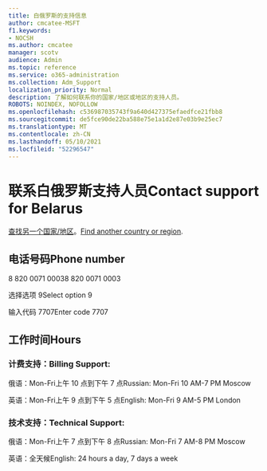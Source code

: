 ```yaml
---
title: 白俄罗斯的支持信息
author: cmcatee-MSFT
f1.keywords:
- NOCSH
ms.author: cmcatee
manager: scotv
audience: Admin
ms.topic: reference
ms.service: o365-administration
ms.collection: Adm_Support
localization_priority: Normal
description: 了解如何联系你的国家/地区或地区的支持人员。
ROBOTS: NOINDEX, NOFOLLOW
ms.openlocfilehash: c536987035743f9a640d427375efaedfce21fbb8
ms.sourcegitcommit: de5fce90de22ba588e75e1a1d2e87e03b9e25ec7
ms.translationtype: MT
ms.contentlocale: zh-CN
ms.lasthandoff: 05/10/2021
ms.locfileid: "52296547"
---
```

# <a name="contact-support-for-belarus"></a><span data-ttu-id="a989d-103">联系白俄罗斯支持人员</span><span class="sxs-lookup"><span data-stu-id="a989d-103">Contact support for Belarus</span></span>

<span data-ttu-id="a989d-104">[查找另一个国家/地区](../../business-video/get-help-support.md)。</span><span class="sxs-lookup"><span data-stu-id="a989d-104">[Find another country or region](../../business-video/get-help-support.md).</span></span>

## <a name="phone-number"></a><span data-ttu-id="a989d-105">电话号码</span><span class="sxs-lookup"><span data-stu-id="a989d-105">Phone number</span></span>
<span data-ttu-id="a989d-106">8 820 0071 0003</span><span class="sxs-lookup"><span data-stu-id="a989d-106">8 820 0071 0003</span></span>

<span data-ttu-id="a989d-107">选择选项 9</span><span class="sxs-lookup"><span data-stu-id="a989d-107">Select option 9</span></span>

<span data-ttu-id="a989d-108">输入代码 7707</span><span class="sxs-lookup"><span data-stu-id="a989d-108">Enter code 7707</span></span>

## <a name="hours"></a><span data-ttu-id="a989d-109">工作时间</span><span class="sxs-lookup"><span data-stu-id="a989d-109">Hours</span></span>
### <a name="billing-support"></a><span data-ttu-id="a989d-110">计费支持：</span><span class="sxs-lookup"><span data-stu-id="a989d-110">Billing Support:</span></span>

<span data-ttu-id="a989d-111">俄语：Mon-Fri上午 10 点到下午 7 点</span><span class="sxs-lookup"><span data-stu-id="a989d-111">Russian: Mon-Fri 10 AM-7 PM Moscow</span></span>

<span data-ttu-id="a989d-112">英语：Mon-Fri上午 9 点到下午 5 点</span><span class="sxs-lookup"><span data-stu-id="a989d-112">English: Mon-Fri 9 AM-5 PM London</span></span>

### <a name="technical-support"></a><span data-ttu-id="a989d-113">技术支持：</span><span class="sxs-lookup"><span data-stu-id="a989d-113">Technical Support:</span></span>

<span data-ttu-id="a989d-114">俄语：Mon-Fri上午 7 点到下午 8 点</span><span class="sxs-lookup"><span data-stu-id="a989d-114">Russian: Mon-Fri 7 AM-8 PM Moscow</span></span>

<span data-ttu-id="a989d-115">英语：全天候</span><span class="sxs-lookup"><span data-stu-id="a989d-115">English: 24 hours a day, 7 days a week</span></span>
